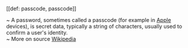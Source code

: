 [[def: passcode, passcode]]

~ A password, sometimes called a passcode (for example in [Apple](https://en.wikipedia.org/wiki/Apple_Inc.) devices), is secret data, typically a string of characters, usually used to confirm a user's identity.  
~ More on source [Wikipedia](https://en.wikipedia.org/wiki/Password)

